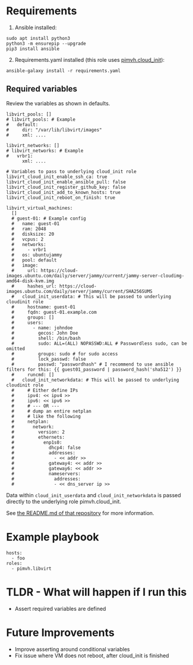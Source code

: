 # Requirements

1. Ansible installed:

```
sudo apt install python3
python3 -m ensurepip --upgrade
pip3 install ansible
```

2. Requirements.yaml installed (this role uses [pimvh.cloud_init](https://github.com/pimvh/cloud_init)):

```
ansible-galaxy install -r requirements.yaml
```

## Required variables

Review the variables as shown in defaults.

```
libvirt_pools: []
# libvirt_pools: # Example
#   default:
#     dir: "/var/lib/libvirt/images"
#     xml: ....

libvirt_networks: []
# libvirt_networks: # Example
#   vrbr1:
      xml: ....

# Variables to pass to underlying cloud_init role
libvirt_cloud_init_enable_ssh_ca: true
libvirt_cloud_init_enable_ansible_pull: false
libvirt_cloud_init_register_github_key: false
libvirt_cloud_init_add_to_known_hosts: true
libvirt_cloud_init_reboot_on_finish: true

libvirt_virtual_machines:
  []
  # guest-01: # Example config
  #   name: guest-01
  #   ram: 2048
  #   disksize: 20
  #   vcpus: 2
  #   networks:
  #     - vrbr1
  #   os: ubuntujammy
  #   pool: default
  #   image:
  #     url: https://cloud-images.ubuntu.com/daily/server/jammy/current/jammy-server-cloudimg-amd64-disk-kvm.img
  #     hashes_url: https://cloud-images.ubuntu.com/daily/server/jammy/current/SHA256SUMS
  #   cloud_init_userdata: # This will be passed to underlying cloudinit role
  #     hostname: guest-01
  #     fqdn: guest-01.example.com
  #     groups: []
  #     users:
  #       - name: johndoe
  #         gecos: John Doe
  #         shell: /bin/bash
  #         sudo: ALL=(ALL) NOPASSWD:ALL # Passwordless sudo, can be omitted
  #         groups: sudo # for sudo access
  #         lock_passwd: false
  #         passwd: "passwordhash" # I recommend to use ansible filters for this: {{ guest01_password | password_hash('sha512') }}
  #     runcmd: []
  #   cloud_init_networkdata: # This will be passed to underlying cloudinit role
  #     # Either define IPs
  #     ipv4: << ipv4 >>
  #     ipv6: << ipv6 >>
  #     # --- OR ---
  #     # dump an entire netplan
  #     # like the following
  #     netplan:
  #       network:
  #         version: 2
  #         ethernets:
  #           enp1s0:
  #             dhcp4: false
  #             addresses:
  #               - << addr >>
  #             gateway4: << addr >>
  #             gateway6: << addr >>
  #             nameservers:
  #               addresses:
  #               - << dns_server ip >>
```

Data within `cloud_init_userdata` and `cloud_init_networkdata` is passed directly to the underlying role pimvh.cloud_init.

See [the README.md of that repository](https://github.com/pimvh/cloud_init) for more information.

# Example playbook

```
hosts:
  - foo
roles:
  - pimvh.libvirt

```

# TLDR - What will happen if I run this

- Assert required variables are defined

# Future Improvements

- Improve asserting around conditional variables
- Fix issue where VM does not reboot, after cloud_init is finished
